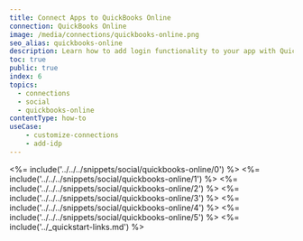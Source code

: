 ```yaml
---
title: Connect Apps to QuickBooks Online
connection: QuickBooks Online
image: /media/connections/quickbooks-online.png
seo_alias: quickbooks-online
description: Learn how to add login functionality to your app with QuickBooks Online. You will need to obtain a Client ID and Client Secret for QuickBooks Online.
toc: true
public: true
index: 6
topics:
  - connections
  - social
  - quickbooks-online
contentType: how-to
useCase:
    - customize-connections
    - add-idp
---
```

<%= include('../../../snippets/social/quickbooks-online/0') %> 
<%= include('../../../snippets/social/quickbooks-online/1') %> 
<%= include('../../../snippets/social/quickbooks-online/2') %> 
<%= include('../../../snippets/social/quickbooks-online/3') %> 
<%= include('../../../snippets/social/quickbooks-online/4') %> 
<%= include('../../../snippets/social/quickbooks-online/5') %> 
<%= include('../_quickstart-links.md') %>
